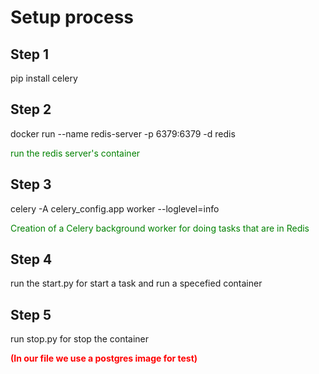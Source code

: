 # **Setup process**
## Step 1
pip install celery
## Step 2
docker run --name redis-server -p 6379:6379 -d redis

<span style="color:green">run the redis server's container</span>
## Step 3
celery -A celery_config.app worker --loglevel=info

<span style="color:green">Creation of a Celery background worker for doing tasks that are in Redis</span>
## Step 4
run the start.py <myContainer> for start a task and run a specefied container <myContainer>
## Step 5
run stop.py for stop the container 

<span style="color:red">**(In our file we use a postgres image for test)**</span>

